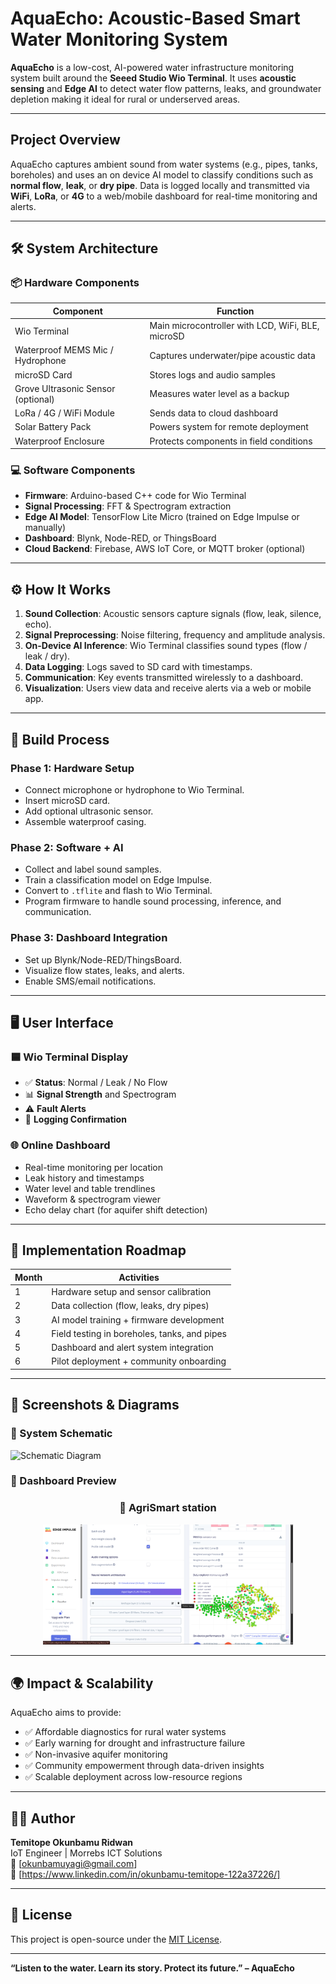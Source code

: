 #  AquaEcho: Acoustic-Based Smart Water Monitoring System

**AquaEcho** is a low-cost, AI-powered water infrastructure monitoring system built around the **Seeed Studio Wio Terminal**. It uses **acoustic sensing** and **Edge AI** to detect water flow patterns, leaks, and groundwater depletion  making it ideal for rural or underserved areas.

---

##  Project Overview

AquaEcho captures ambient sound from water systems (e.g., pipes, tanks, boreholes) and uses an on device AI model to classify conditions such as **normal flow**, **leak**, or **dry pipe**. Data is logged locally and transmitted via **WiFi**, **LoRa**, or **4G** to a web/mobile dashboard for real-time monitoring and alerts.

---

## 🛠️ System Architecture

### 📦 Hardware Components

| Component                     | Function                                                   |
|------------------------------|------------------------------------------------------------|
| Wio Terminal                 | Main microcontroller with LCD, WiFi, BLE, microSD          |
| Waterproof MEMS Mic / Hydrophone | Captures underwater/pipe acoustic data               |
| microSD Card                 | Stores logs and audio samples                              |
| Grove Ultrasonic Sensor (optional) | Measures water level as a backup                    |
| LoRa / 4G / WiFi Module      | Sends data to cloud dashboard                              |
| Solar Battery Pack           | Powers system for remote deployment                        |
| Waterproof Enclosure         | Protects components in field conditions                    |

### 💻 Software Components

- **Firmware**: Arduino-based C++ code for Wio Terminal  
- **Signal Processing**: FFT & Spectrogram extraction  
- **Edge AI Model**: TensorFlow Lite Micro (trained on Edge Impulse or manually)  
- **Dashboard**: Blynk, Node-RED, or ThingsBoard  
- **Cloud Backend**: Firebase, AWS IoT Core, or MQTT broker (optional)

---

## ⚙️ How It Works

1. **Sound Collection**: Acoustic sensors capture signals (flow, leak, silence, echo).
2. **Signal Preprocessing**: Noise filtering, frequency and amplitude analysis.
3. **On-Device AI Inference**: Wio Terminal classifies sound types (flow / leak / dry).
4. **Data Logging**: Logs saved to SD card with timestamps.
5. **Communication**: Key events transmitted wirelessly to a dashboard.
6. **Visualization**: Users view data and receive alerts via a web or mobile app.

---

## 🔧 Build Process

### Phase 1: Hardware Setup
- Connect microphone or hydrophone to Wio Terminal.
- Insert microSD card.
- Add optional ultrasonic sensor.
- Assemble waterproof casing.

### Phase 2: Software + AI
- Collect and label sound samples.
- Train a classification model on Edge Impulse.
- Convert to `.tflite` and flash to Wio Terminal.
- Program firmware to handle sound processing, inference, and communication.

### Phase 3: Dashboard Integration
- Set up Blynk/Node-RED/ThingsBoard.
- Visualize flow states, leaks, and alerts.
- Enable SMS/email notifications.

---

## 🖥️ User Interface

### 🟦 Wio Terminal Display

- ✅ **Status**: Normal / Leak / No Flow  
- 📊 **Signal Strength** and Spectrogram  
- ⚠️ **Fault Alerts**  
- 💾 **Logging Confirmation**

### 🌐 Online Dashboard

- Real-time monitoring per location  
- Leak history and timestamps  
- Water level and table trendlines  
- Waveform & spectrogram viewer  
- Echo delay chart (for aquifer shift detection)

---

## 📅 Implementation Roadmap

| Month | Activities                                                |
|-------|-----------------------------------------------------------|
| 1     | Hardware setup and sensor calibration                     |
| 2     | Data collection (flow, leaks, dry pipes)                  |
| 3     | AI model training + firmware development                  |
| 4     | Field testing in boreholes, tanks, and pipes              |
| 5     | Dashboard and alert system integration                    |
| 6     | Pilot deployment + community onboarding                   |

---

## 📸 Screenshots & Diagrams

### 🔧 System Schematic

![Schematic Diagram](schematics/aquaecho_circuit.png)

### 📱 Dashboard Preview

  <h3 align="center">🔧 AgriSmart station</h3>
<p align="center">
  <img src ="images/aqua echo.png" width="400"/>
</p>




---

## 🌍 Impact & Scalability

AquaEcho aims to provide:

- ✅ Affordable diagnostics for rural water systems  
- ✅ Early warning for drought and infrastructure failure  
- ✅ Non-invasive aquifer monitoring  
- ✅ Community empowerment through data-driven insights  
- ✅ Scalable deployment across low-resource regions

---

## 👨‍💻 Author

**Temitope Okunbamu Ridwan**  
IoT Engineer | Morrebs ICT Solutions  
📧 [okunbamuyagi@gmail.com]  
🔗 [https://www.linkedin.com/in/okunbamu-temitope-122a37226/]

---

## 📄 License

This project is open-source under the [MIT License](LICENSE).

---

**“Listen to the water. Learn its story. Protect its future.” – AquaEcho**
